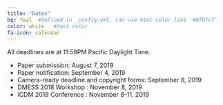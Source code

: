 ```yaml
---
title: "Dates"
bg: Teal  #defined in _config.yml, can use html color like '#0fbfcf'
color: white   #text color
fa-icon: calendar
---
```


All deadlines are at 11:59PM Pacific Daylight Time.

 - Paper submission: August 7, 2019
 - Paper notification: September 4, 2019
 - Camera-ready deadline and copyright forms: September 8, 2019
 - DMESS 2018 Workshop : November 8, 2019
 - ICDM 2019 Conference : November 8-11, 2019
 
 

